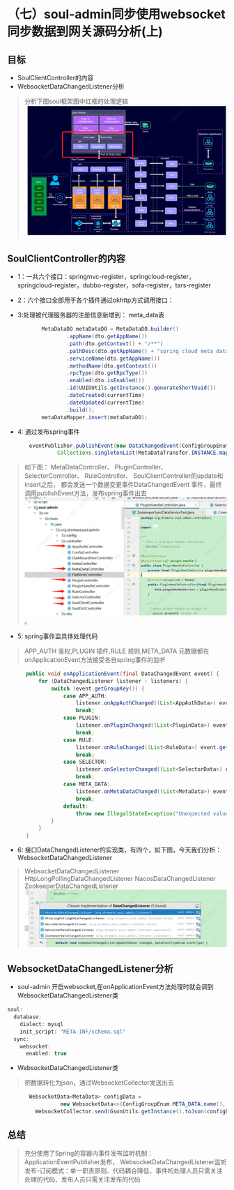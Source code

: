 # （七）soul-admin同步使用websocket同步数据到网关源码分析(上)

##  目标
* SoulClientController的内容
* WebsocketDataChangedListener分析

> 分析下图soul框架图中红框的处理逻辑
![soul-数据同步.png](../soul/png/soul-数据同步.png "soul-数据同步")

## SoulClientController的内容

*  1：一共六个接口：springmvc-register，springcloud-register，springcloud-register，dubbo-register，sofa-register，tars-register
    
*  2：六个接口全部用于各个插件通过okhttp方式调用接口：
*  3:处理被代理服务器的注册信息新增到： meta_data表
    
 ``` Java   
            MetaDataDO metaDataDO = MetaDataDO.builder()
                    .appName(dto.getAppName())
                    .path(dto.getContext() + "/**")
                    .pathDesc(dto.getAppName() + "spring cloud meta data info")
                    .serviceName(dto.getAppName())
                    .methodName(dto.getContext())
                    .rpcType(dto.getRpcType())
                    .enabled(dto.isEnabled())
                    .id(UUIDUtils.getInstance().generateShortUuid())
                    .dateCreated(currentTime)
                    .dateUpdated(currentTime)
                    .build();
            metaDataMapper.insert(metaDataDO);

``` 

* 4: 通过发布spring事件


``` Java
       eventPublisher.publishEvent(new DataChangedEvent(ConfigGroupEnum.META_DATA, DataEventTypeEnum.CREATE,
                Collections.singletonList(MetaDataTransfer.INSTANCE.mapToData(metaDataDO))));
``` 
> 如下图：
>MetaDataController、
>PluginController、
>SelectorController、
>RuleController、
>SoulClientController的update和insert之后，
>都会发送一个数据变更事件DataChangedEvent 事件，最终调用publishEvent方法，发布spring事件出去
![enent.png](../soul/png/enent.png "enent")。


* 5: spring事件监具体处理代码
> APP_AUTH 鉴权,PLUGIN 插件,RULE 规则,META_DATA 元数据都在onApplicationEvent方法接受各自spring事件的监听
  ``` Java  
        public void onApplicationEvent(final DataChangedEvent event) {
            for (DataChangedListener listener : listeners) {
                switch (event.getGroupKey()) {
                    case APP_AUTH:
                        listener.onAppAuthChanged((List<AppAuthData>) event.getSource(), event.getEventType());
                        break;
                    case PLUGIN:
                        listener.onPluginChanged((List<PluginData>) event.getSource(), event.getEventType());
                        break;
                    case RULE:
                        listener.onRuleChanged((List<RuleData>) event.getSource(), event.getEventType());
                        break;
                    case SELECTOR:
                        listener.onSelectorChanged((List<SelectorData>) event.getSource(), event.getEventType());
                        break;
                    case META_DATA:
                        listener.onMetaDataChanged((List<MetaData>) event.getSource(), event.getEventType());
                        break;
                    default:
                        throw new IllegalStateException("Unexpected value: " + event.getGroupKey());
                }
            }
        }

``` 

* 6: 接口DataChangedListener的实现类，有四个，如下图，今天我们分析：WebsocketDataChangedListener
>WebsocketDataChangedListener
>HttpLongPollingDataChangedListener
>NacosDataChangedListener
>ZookeeperDataChangedListener
![DataChangedListener.png](../soul/png/DataChangedListener.png "DataChangedListener")

## WebsocketDataChangedListener分析

* soul-admin 开启websocket,在onApplicationEvent方法处理时就会调到WebsocketDataChangedListener类
``` Java  
soul:
  database:
    dialect: mysql
    init_script: "META-INF/schema.sql"
  sync:
    websocket:
      enabled: true

  ``` 
* WebsocketDataChangedListener类
> 把数据转化为json，通过WebsocketCollector发送出去
>
``` Java  
       WebsocketData<MetaData> configData =
                 new WebsocketData<>(ConfigGroupEnum.META_DATA.name(), eventType.name(), metaDataList);
         WebsocketCollector.send(GsonUtils.getInstance().toJson(configData), eventType);
``` 

##  总结
> 充分使用了Spring的容器内事件发布监听机制： ApplicationEventPublisher发布， WebsocketDataChangedListener监听
> 发布-订阅模式：单一职责原则、代码耦合降低、事件的处理人员只需关注处理的代码、发布人员只需关注发布的代码